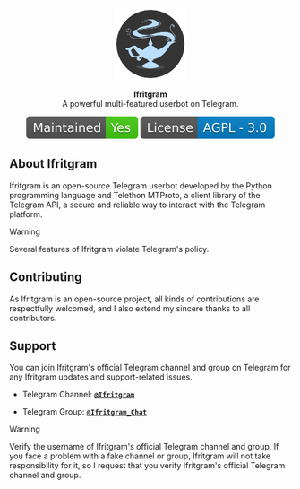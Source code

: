 <p align="center">
<a href="https://github.com/Ifritgram/Ifritgram"><img src="assets/ifritgram.png" height="128" width="128" alt="Ifritgram"/></a>
</p>

<p align="center">
<b>Ifritgram</b><br/>
A powerful multi-featured userbot on Telegram.
</p>

<p align="center">
<img src="assets/maintained.svg" alt="Maintained"/>
<img src="assets/license.svg" alt="License"/>
</p>

<h2>About Ifritgram</h2>
<p title="Ifritgram">Ifritgram is an open-source Telegram userbot developed by the Python programming language and Telethon MTProto, a client library of the Telegram API, a secure and reliable way to interact with the Telegram platform.</p>

> [!WARNING]
> Several features of Ifritgram violate Telegram's policy.

<h2>Contributing</h2>
<p title="Contributing">As Ifritgram is an open-source project, all kinds of contributions are respectfully welcomed, and I also extend my sincere thanks to all contributors.</p>

<h2>Support</h2>
<p title="Support">You can join Ifritgram's official Telegram channel and group on Telegram for any Ifritgram updates and support-related issues.</p>

- Telegram Channel: [**`@Ifritgram`**](https://t.me/ifritgram)

- Telegram Group: [**`@Ifritgram_Chat`**](https://t.me/ifritgram_chat)
> [!WARNING]
> Verify the username of Ifritgram's official Telegram channel and group. If you face a problem with a fake channel or group, Ifritgram will not take responsibility for it, so I request that you verify Ifritgram's official Telegram channel and group.
